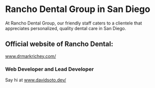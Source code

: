 # Rancho Dental Group in San Diego

At Rancho Dental Group, our friendly staff caters to a clientele that appreciates personalized, quality dental care in San Diego.

## Official website of Rancho Dental: 
www.drmarkrichey.com/

### Web Developer and Lead Developer
Say hi at www.davidsoto.dev/